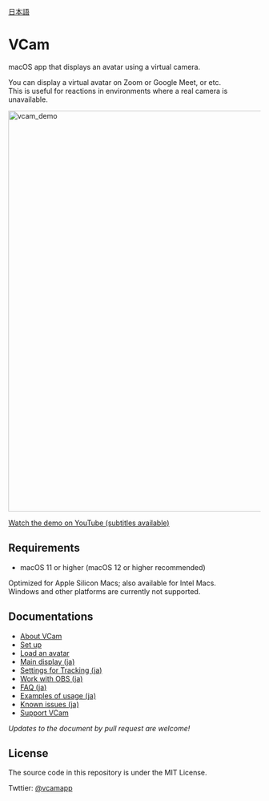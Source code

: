 [日本語](README.ja.md)

# VCam
macOS app that displays an avatar using a virtual camera.

You can display a virtual avatar on Zoom or Google Meet, or etc.  
This is useful for reactions in environments where a real camera is unavailable.

<img width="800px" alt="vcam_demo" src="https://user-images.githubusercontent.com/8188636/163387105-9bda6ab0-c176-406e-b1bc-6a6bcc31350c.png">


[Watch the demo on YouTube (subtitles available)](https://www.youtube.com/watch?v=G0wMHRL8dh4&list=PLaR2G7EgeMDXgm84LNC47rS5Isk262JIz)

## Requirements
- macOS 11 or higher (macOS 12 or higher recommended)

Optimized for Apple Silicon Macs; also available for Intel Macs.  
Windows and other platforms are currently not supported.

## Documentations
- [About VCam](https://www.patreon.com/posts/64958026)
- [Set up](manual/en/setup.md)
- [Load an avatar](manual/en/model.md)
- [Main display (ja)](manual/ja/main.md)
- [Settings for Tracking (ja)](manual/ja/tracking.md)
- [Work with OBS (ja)](manual/ja/OBS.md)
- [FAQ (ja)](FAQ.md)
- [Examples of usage (ja)](manual/ja/example.md)
- [Known issues (ja)](manual/ja/issue.md)
- [Support VCam](manual/tip.md)

*Updates to the document by pull request are welcome!*

## License
The source code in this repository is under the MIT License.

Twttier: [@vcamapp](https://twitter.com/vcamapp)
